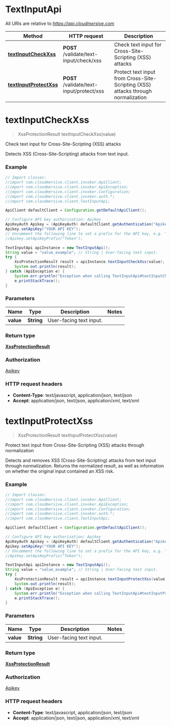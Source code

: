 # TextInputApi

All URIs are relative to *https://api.cloudmersive.com*

Method | HTTP request | Description
------------- | ------------- | -------------
[**textInputCheckXss**](TextInputApi.md#textInputCheckXss) | **POST** /validate/text-input/check/xss | Check text input for Cross-Site-Scripting (XSS) attacks
[**textInputProtectXss**](TextInputApi.md#textInputProtectXss) | **POST** /validate/text-input/protect/xss | Protect text input from Cross-Site-Scripting (XSS) attacks through normalization


<a name="textInputCheckXss"></a>
# **textInputCheckXss**
> XssProtectionResult textInputCheckXss(value)

Check text input for Cross-Site-Scripting (XSS) attacks

Detects XSS (Cross-Site-Scripting) attacks from text input.

### Example
```java
// Import classes:
//import com.cloudmersive.client.invoker.ApiClient;
//import com.cloudmersive.client.invoker.ApiException;
//import com.cloudmersive.client.invoker.Configuration;
//import com.cloudmersive.client.invoker.auth.*;
//import com.cloudmersive.client.TextInputApi;

ApiClient defaultClient = Configuration.getDefaultApiClient();

// Configure API key authorization: Apikey
ApiKeyAuth Apikey = (ApiKeyAuth) defaultClient.getAuthentication("Apikey");
Apikey.setApiKey("YOUR API KEY");
// Uncomment the following line to set a prefix for the API key, e.g. "Token" (defaults to null)
//Apikey.setApiKeyPrefix("Token");

TextInputApi apiInstance = new TextInputApi();
String value = "value_example"; // String | User-facing text input.
try {
    XssProtectionResult result = apiInstance.textInputCheckXss(value);
    System.out.println(result);
} catch (ApiException e) {
    System.err.println("Exception when calling TextInputApi#textInputCheckXss");
    e.printStackTrace();
}
```

### Parameters

Name | Type | Description  | Notes
------------- | ------------- | ------------- | -------------
 **value** | **String**| User-facing text input. |

### Return type

[**XssProtectionResult**](XssProtectionResult.md)

### Authorization

[Apikey](../README.md#Apikey)

### HTTP request headers

 - **Content-Type**: text/javascript, application/json, text/json
 - **Accept**: application/json, text/json, application/xml, text/xml

<a name="textInputProtectXss"></a>
# **textInputProtectXss**
> XssProtectionResult textInputProtectXss(value)

Protect text input from Cross-Site-Scripting (XSS) attacks through normalization

Detects and removes XSS (Cross-Site-Scripting) attacks from text input through normalization.  Returns the normalized result, as well as information on whether the original input contained an XSS risk.

### Example
```java
// Import classes:
//import com.cloudmersive.client.invoker.ApiClient;
//import com.cloudmersive.client.invoker.ApiException;
//import com.cloudmersive.client.invoker.Configuration;
//import com.cloudmersive.client.invoker.auth.*;
//import com.cloudmersive.client.TextInputApi;

ApiClient defaultClient = Configuration.getDefaultApiClient();

// Configure API key authorization: Apikey
ApiKeyAuth Apikey = (ApiKeyAuth) defaultClient.getAuthentication("Apikey");
Apikey.setApiKey("YOUR API KEY");
// Uncomment the following line to set a prefix for the API key, e.g. "Token" (defaults to null)
//Apikey.setApiKeyPrefix("Token");

TextInputApi apiInstance = new TextInputApi();
String value = "value_example"; // String | User-facing text input.
try {
    XssProtectionResult result = apiInstance.textInputProtectXss(value);
    System.out.println(result);
} catch (ApiException e) {
    System.err.println("Exception when calling TextInputApi#textInputProtectXss");
    e.printStackTrace();
}
```

### Parameters

Name | Type | Description  | Notes
------------- | ------------- | ------------- | -------------
 **value** | **String**| User-facing text input. |

### Return type

[**XssProtectionResult**](XssProtectionResult.md)

### Authorization

[Apikey](../README.md#Apikey)

### HTTP request headers

 - **Content-Type**: text/javascript, application/json, text/json
 - **Accept**: application/json, text/json, application/xml, text/xml

